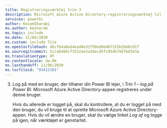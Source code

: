```yaml
---
title: Registreringsværktøj trin 3
description: Microsoft Azure Active Directory-registreringsværktøj til Power BI Embedded-analyse, trin 3
services: powerbi
author: KesemSharabi
ms.author: kesharab
ms.topic: include
ms.date: 11/04/2020
ms.custom: include file
ms.openlocfilehash: dbcfb4a8ed4ea48e31f50ed9e467315b2b68c91f
ms.sourcegitcommit: 5ccab484cf3532ae3a16acd5fc954b7947bd543a
ms.translationtype: HT
ms.contentlocale: da-DK
ms.lasthandoff: 11/06/2020
ms.locfileid: "93412181"
---
```

3. Log på med en bruger, der tilhører din Power BI lejer, i *Trin 1 – log på Power BI*. Microsoft Azure Active Directory-appen registreres under denne bruger.

    Hvis du allerede er logget på, skal du kontrollere, at du er logget på med den bruger, du vil bruge til at oprette Microsoft Azure Active Directory-appen. Hvis du vil ændre en bruger, skal du vælge linket *Log af* og logge på igen, når værktøjet er genstartet.
